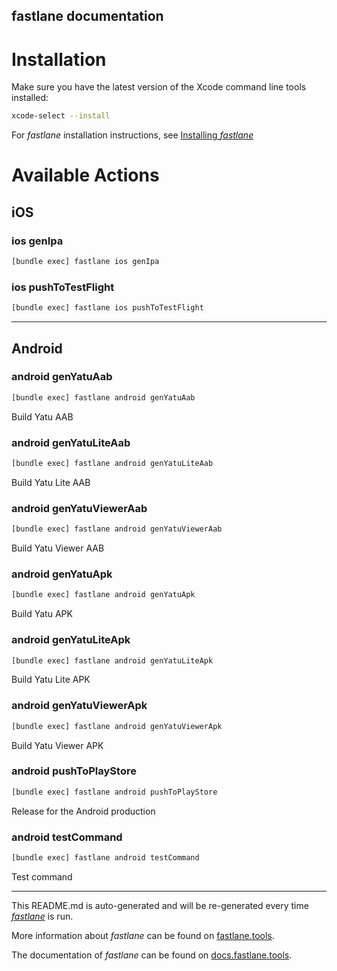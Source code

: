 fastlane documentation
----

# Installation

Make sure you have the latest version of the Xcode command line tools installed:

```sh
xcode-select --install
```

For _fastlane_ installation instructions, see [Installing _fastlane_](https://docs.fastlane.tools/#installing-fastlane)

# Available Actions

## iOS

### ios genIpa

```sh
[bundle exec] fastlane ios genIpa
```



### ios pushToTestFlight

```sh
[bundle exec] fastlane ios pushToTestFlight
```



----


## Android

### android genYatuAab

```sh
[bundle exec] fastlane android genYatuAab
```

Build Yatu AAB

### android genYatuLiteAab

```sh
[bundle exec] fastlane android genYatuLiteAab
```

Build Yatu Lite AAB

### android genYatuViewerAab

```sh
[bundle exec] fastlane android genYatuViewerAab
```

Build Yatu Viewer AAB

### android genYatuApk

```sh
[bundle exec] fastlane android genYatuApk
```

Build Yatu APK

### android genYatuLiteApk

```sh
[bundle exec] fastlane android genYatuLiteApk
```

Build Yatu Lite APK

### android genYatuViewerApk

```sh
[bundle exec] fastlane android genYatuViewerApk
```

Build Yatu Viewer APK

### android pushToPlayStore

```sh
[bundle exec] fastlane android pushToPlayStore
```

Release for the Android production

### android testCommand

```sh
[bundle exec] fastlane android testCommand
```

Test command

----

This README.md is auto-generated and will be re-generated every time [_fastlane_](https://fastlane.tools) is run.

More information about _fastlane_ can be found on [fastlane.tools](https://fastlane.tools).

The documentation of _fastlane_ can be found on [docs.fastlane.tools](https://docs.fastlane.tools).
